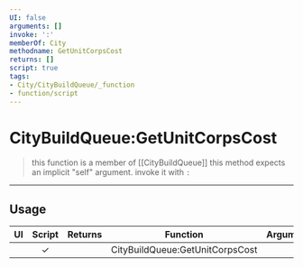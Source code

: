 ```yaml
---
UI: false
arguments: []
invoke: ':'
memberOf: City
methodname: GetUnitCorpsCost
returns: []
script: true
tags:
- City/CityBuildQueue/_function
- function/script
---
```

# CityBuildQueue:GetUnitCorpsCost
> this function is a member of [[CityBuildQueue]]
> this method expects an implicit "self" argument. invoke it with `:`
-----
## Usage
|  UI | Script | Returns | Function | Arguments |
|:---:|:------:|-------:|:--------:|:---------|
| |✓||CityBuildQueue:GetUnitCorpsCost||
